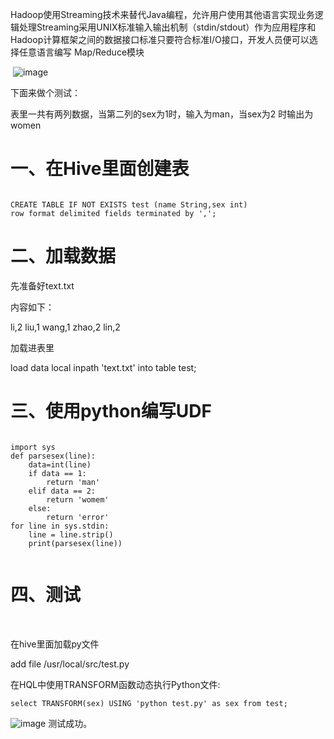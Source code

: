 Hadoop使用Streaming技术来替代Java编程，允许用户使用其他语言实现业务逻辑处理Streaming采用UNIX标准输入输出机制（stdin/stdout）作为应用程序和Hadoop计算框架之间的数据接口标准只要符合标准I/O接口，开发人员便可以选择任意语言编写
Map/Reduce模块

 ![image](https://raw.githubusercontent.com/lbship/lbship.github.io/master/img/hadoop2.6/H1.png)                   

下面来做个测试：

表里一共有两列数据，当第二列的sex为1时，输入为man，当sex为2 时输出为women

# 一、在Hive里面创建表  
```  

CREATE TABLE IF NOT EXISTS test (name String,sex int)
row format delimited fields terminated by ',';  

```  
# 二、加载数据

先准备好text.txt

内容如下：  


li,2
liu,1
wang,1
zhao,2
lin,2  
  

加载进表里
 
load data local inpath 'text.txt' into table test;
  

# 三、使用python编写UDF  

```  

import sys
def parsesex(line):
    data=int(line)
    if data == 1:
        return 'man'
    elif data == 2:
        return 'womem'
    else:
        return 'error'
for line in sys.stdin:
    line = line.strip()
    print(parsesex(line))    
    
```  

# 四、测试
 

在hive里面加载py文件

add file /usr/local/src/test.py

在HQL中使用TRANSFORM函数动态执行Python文件:  

```  
select TRANSFORM(sex) USING 'python test.py' as sex from test;
```  


![image](https://raw.githubusercontent.com/lbship/lbship.github.io/master/img/hadoop2.6/H2.png) 
测试成功。
